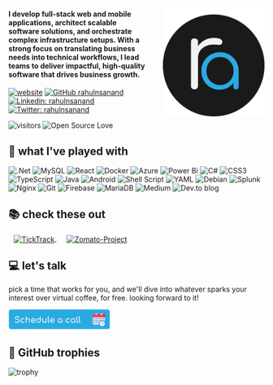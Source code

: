 <a href="https://rahulanand.in" target="_blank"><img align='right' src="/assets/rahul_badge_v4.svg" width="200" style="padding-left:30px; padding-bottom:30px"></a> 

<h4>
I develop full-stack web and mobile applications, architect scalable software solutions, and orchestrate complex infrastructure setups. With a strong focus on translating business needs into technical workflows, I lead teams to deliver impactful, high-quality software that drives business growth.
</h4>

[![website](https://img.shields.io/badge/Website-46a2f1.svg?&style=flat-square&logo=Google-Chrome&logoColor=white&link=https://rahulanand.in/)](https://rahulanand.in/) [![GitHub rahulnsanand](https://img.shields.io/github/followers/rahulnsanand?label=follow&style=social)](https://github.com/rahulnsanand) [![Linkedin: rahulnsanand](https://img.shields.io/badge/-rahulnsanand-blue?style=flat-square&logo=Linkedin&logoColor=white&link=https://www.linkedin.com/in/thaianebraga/)](https://www.linkedin.com/in/rahulnsanand/) [![Twitter: rahulnsanand](https://img.shields.io/twitter/follow/rahulnsanand?style=social)](https://twitter.com/rahulnsanand)

![visitors](https://visitor-badge.laobi.icu/badge?page_id=rahulnsanand.visitor-badge) ![Open Source Love](https://badges.frapsoft.com/os/v1/open-source.svg?v=102)

## 🎡 what I've played with

![.Net](https://img.shields.io/badge/.NET-5C2D91?style=for-the-badge&logo=.net&logoColor=white) ![MySQL](https://img.shields.io/badge/mysql-4479A1.svg?style=for-the-badge&logo=mysql&logoColor=white) ![React](https://img.shields.io/badge/react-%2320232a.svg?style=for-the-badge&logo=react&logoColor=%2361DAFB) ![Docker](https://img.shields.io/badge/docker-%230db7ed.svg?style=for-the-badge&logo=docker&logoColor=white) ![Azure](https://img.shields.io/badge/azure-%230072C6.svg?style=for-the-badge&logo=microsoftazure&logoColor=white) ![Power Bi](https://img.shields.io/badge/power_bi-F2C811?style=for-the-badge&logo=powerbi&logoColor=black) ![C#](https://img.shields.io/badge/c%23-%23239120.svg?style=for-the-badge&logo=csharp&logoColor=white) ![CSS3](https://img.shields.io/badge/css3-%231572B6.svg?style=for-the-badge&logo=css3&logoColor=white) ![TypeScript](https://img.shields.io/badge/typescript-%23007ACC.svg?style=for-the-badge&logo=typescript&logoColor=white) ![Java](https://img.shields.io/badge/java-%23ED8B00.svg?style=for-the-badge&logo=openjdk&logoColor=white) ![Android](https://img.shields.io/badge/Android-3DDC84?style=for-the-badge&logo=android&logoColor=white) ![Shell Script](https://img.shields.io/badge/shell_script-%23121011.svg?style=for-the-badge&logo=gnu-bash&logoColor=white) ![YAML](https://img.shields.io/badge/yaml-%23ffffff.svg?style=for-the-badge&logo=yaml&logoColor=151515) ![Debian](https://img.shields.io/badge/Debian-D70A53?style=for-the-badge&logo=debian&logoColor=white) ![Splunk](https://img.shields.io/badge/splunk-%23000000.svg?style=for-the-badge&logo=splunk&logoColor=white) ![Nginx](https://img.shields.io/badge/nginx-%23009639.svg?style=for-the-badge&logo=nginx&logoColor=white) ![Git](https://img.shields.io/badge/git-%23F05033.svg?style=for-the-badge&logo=git&logoColor=white) ![Firebase](https://img.shields.io/badge/firebase-a08021?style=for-the-badge&logo=firebase&logoColor=ffcd34) ![MariaDB](https://img.shields.io/badge/MariaDB-003545?style=for-the-badge&logo=mariadb&logoColor=white) ![Medium](https://img.shields.io/badge/Medium-12100E?style=for-the-badge&logo=medium&logoColor=white) ![Dev.to blog](https://img.shields.io/badge/dev.to-0A0A0A?style=for-the-badge&logo=dev.to&logoColor=white)

## 📚 check these out
<div >
  <a href="https://github.com/rahulnsanand/TickTrack" style="padding: 10px">
    <img align="center" src="https://github-readme-stats.vercel.app/api/pin/?username=rahulnsanand&repo=TickTrack&show_icons=true&line_height=27&title_color=6aa6f8&text_color=8a919a&icon_color=6aa6f8&bg_color=22272e" alt="TickTrack" />
  </a>  

  <a href="https://github.com/rahulnsanand/Zomato-Project" style="padding: 10px">
    <img align="center" src="https://github-readme-stats.vercel.app/api/pin/?username=rahulnsanand&repo=Zomato-Project&show_icons=true&line_height=27&title_color=6aa6f8&text_color=8a919a&icon_color=6aa6f8&bg_color=22272e" alt="Zomato-Project" />
  </a>
</div>

## 💻 let's talk

pick a time that works for you, and we'll dive into whatever sparks your interest over virtual coffee, for free. looking forward to it!

<a href="https://calendly.com/rahulnsanand/30min" target="_blank"><img width="200" alt="meet_link" src="assets/schedule_img.png" ></a>

## 🎀 GitHub trophies
![trophy](https://github-profile-trophy.vercel.app/?username=rahulnsanand&theme=nord&column=7&rank=SSS,SS,S,AAA,AA,A,B,SECRET)
